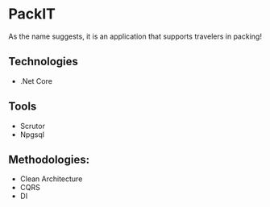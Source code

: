 # PackIT

As the name suggests, it is an application that supports travelers in packing!

## Technologies
* .Net Core

## Tools
* Scrutor
* Npgsql

## Methodologies:
* Clean Architecture
* CQRS
* DI
